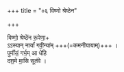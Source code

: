 +++
title = "०६ विष्णो श्रेष्ठेन"

+++

विष्णो॒ श्रेष्ठे॑न रू॒पेणा॒+  
ऽऽस्यान् नार्यां॑ गवी॒न्या॑म् +++(=कमनीयायाम्)+++ ।  
पुमाँ॑सं॒ गर्भ॒म् आ धे॑हि  
दश॒मे मा॒सि सूत॑वे ।

